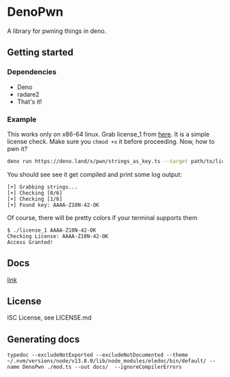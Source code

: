 # DenoPwn
A library for pwning things in deno.
## Getting started
### Dependencies
 - Deno
 - radare2
 - That's it!
### Example
This works only on x86-64 linux.
Grab license_1 from [here](https://github.com/LiveOverflow/liveoverflow_youtube/blob/master/0x05_simple_crackme_intro_assembler). It is a simple license check. Make sure you `chmod +x` it before proceeding.
Now, how to pwn it?
```sh
deno run https://deno.land/x/pwn/strings_as_key.ts --target path/to/license1
```
You should see see it get compiled and print some log output:
```
[+] Grabbing strings...
[+] Checking [0/6]
[+] Checking [1/6]
[+] Found key: AAAA-Z10N-42-OK
```
Of course, there will be pretty colors if your terminal supports them
```
$ ./license_1 AAAA-Z10N-42-OK
Checking License: AAAA-Z10N-42-OK
Access Granted!
```
## Docs
[link](https://pitust.github.io/denopwn/)
## License
ISC License, see LICENSE.md
## Generating docs
```
typedoc --excludeNotExported --excludeNotDocumented --theme ~/.nvm/versions/node/v13.8.0/lib/node_modules/eledoc/bin/default/ --name DenoPwn ./mod.ts --out docs/  --ignoreCompilerErrors
```